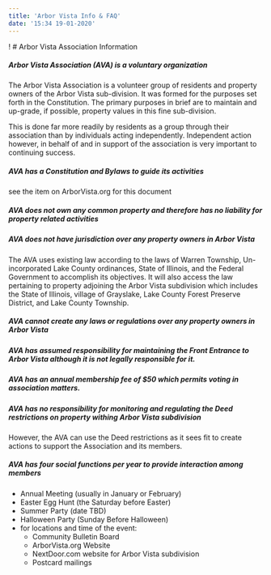 ```yaml
---
title: 'Arbor Vista Info & FAQ'
date: '15:34 19-01-2020'
---
```


! # Arbor Vista Association Information

##### Arbor Vista Association (AVA) is a voluntary organization

The Arbor Vista Association is a volunteer group of residents and property owners of the Arbor Vista sub-division. It was formed for the purposes set forth in the Constitution. The primary purposes in brief are to maintain and up-grade, if possible, property values in this fine sub-division.

This is done far more readily by residents as a group through their association than by individuals acting independently. Independent action however, in behalf of and in support of the association is very important to continuing success.

##### AVA has a Constitution and Bylaws to guide its activities
  
  see the item on ArborVista.org for this document

##### AVA does not own any common property and therefore has no liability for property related activities

##### AVA does not have jurisdiction over any property owners in Arbor Vista

The AVA uses existing law according to the laws of Warren Township, Un-incorporated Lake County ordinances, State of Illinois, and the Federal Government to accomplish its objectives.  It will also access the law pertaining to property adjoining the Arbor Vista subdivision which includes the State of Illinois, village of Grayslake, Lake County Forest Preserve District, and Lake County Township.

##### AVA cannot create any laws or regulations over any property owners in Arbor Vista

##### AVA has assumed responsibility for maintaining the Front Entrance to Arbor Vista although it is not legally responsible for it.

##### AVA has an annual membership fee of $50 which permits voting in association matters.

##### AVA has no responsibility for monitoring and regulating the Deed restrictions on property withing Arbor Vista subdivision

However, the AVA can use the Deed restrictions as it sees fit to create actions to support the Association and its members.

##### AVA has four social functions per year to provide interaction among members

   - Annual Meeting (usually in January or February)
   - Easter Egg Hunt (the Saturday before Easter)
   - Summer Party (date TBD)
   - Halloween Party (Sunday Before Halloween)
   - for locations and time of the event:
     - Community Bulletin Board
     - ArborVista.org  Website
     - NextDoor.com website for Arbor Vista subdivision
     - Postcard mailings